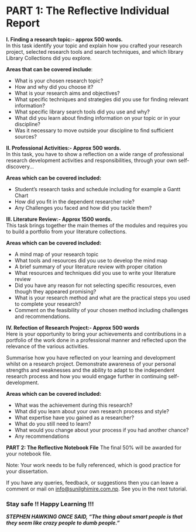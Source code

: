 # PART 1: The Reflective Individual Report

**I. Finding a research topic:- approx 500 words.** <br>
In this task identify your topic and explain how you crafted your research project, selected research tools and search techniques, and which library Library Collections did you explore.

**Areas that can be covered include**:
* What is your chosen research topic?
* How and why did you choose it?
* What is your research aims and objectives?
* What specific techniques and strategies did you use for finding relevant information?
* What specific library search tools did you use and why?
* What did you learn about finding information on your topic or in your discipline?
* Was it necessary to move outside your discipline to find sufficient sources?

**II. Professional Activities:- Approx 500 words.**<br>
In this task, you have to show a reflection on a wide range of professional research development activities and responsibilities, through your own self-discovery…

**Areas which can be covered included:**
* Student’s research tasks and schedule including for example a Gantt Chart
* How did you fit in the dependent researcher role?
* Any Challenges you faced and how did you tackle them?

**III. Literature Review:- Approx 1500 words.**<br>
This task brings together the main themes of the modules and requires you to build a portfolio from your literature collections.

**Areas which can be covered included:**
* A mind map of your research topic
* What tools and resources did you use to develop the mind map
* A brief summary of your literature review with proper citation
* What resources and techniques did you use to write your literature review
* Did you have any reason for not selecting specific resources, even though they appeared promising?
* What is your research method and what are the practical steps you used to complete your research?
* Comment on the feasibility of your chosen method including challenges and recommendations.

**IV. Refection of Research Project:- Approx 500 words** <br>
Here is your opportunity to bring your achievements and contributions in a portfolio of the work done in a professional manner and reflected upon the relevance of the various activities.

Summarise how you have reflected on your learning and development whilst on a research project. Demonstrate awareness of your personal strengths and weaknesses and the ability to adapt to the independent research process and how you would engage further in continuing self-development.

**Areas which can be covered included:**
* What was the achievement during this research?
* What did you learn about your own research process and style?
* What expertise have you gained as a researcher?
* What do you still need to learn?
* What would you change about your process if you had another chance?
* Any recommendations

**PART 2: The Reflective Notebook File**
The final 50% will be awarded for your notebook file.

Note: Your work needs to be fully referenced, which is good practice for your dissertation.

If you have any queries, feedback, or suggestions then you can leave a comment or mail on info@sunilghimire.com.np. See you in the next tutorial.

### **Stay safe !! Happy Learning !!!**

_**STEPHEN HAWKING ONCE SAID, “The thing about smart people is that they seem like crazy people to dumb people.”**_
